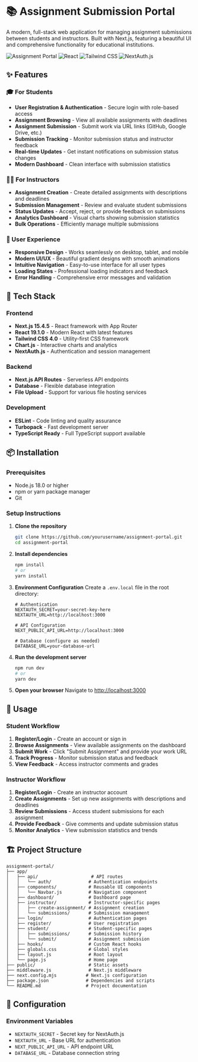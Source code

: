 # 📚 Assignment Submission Portal

A modern, full-stack web application for managing assignment submissions between students and instructors. Built with Next.js, featuring a beautiful UI and comprehensive functionality for educational institutions.

![Assignment Portal](https://img.shields.io/badge/Next.js-15.4.5-black?style=for-the-badge&logo=next.js)
![React](https://img.shields.io/badge/React-19.1.0-blue?style=for-the-badge&logo=react)
![Tailwind CSS](https://img.shields.io/badge/Tailwind_CSS-4.0-38B2AC?style=for-the-badge&logo=tailwind-css)
![NextAuth.js](https://img.shields.io/badge/NextAuth.js-4.24.11-black?style=for-the-badge)

## ✨ Features

### 🎓 For Students
- **User Registration & Authentication** - Secure login with role-based access
- **Assignment Browsing** - View all available assignments with deadlines
- **Assignment Submission** - Submit work via URL links (GitHub, Google Drive, etc.)
- **Submission Tracking** - Monitor submission status and instructor feedback
- **Real-time Updates** - Get instant notifications on submission status changes
- **Modern Dashboard** - Clean interface with submission statistics

### 👨‍🏫 For Instructors
- **Assignment Creation** - Create detailed assignments with descriptions and deadlines
- **Submission Management** - Review and evaluate student submissions
- **Status Updates** - Accept, reject, or provide feedback on submissions
- **Analytics Dashboard** - Visual charts showing submission statistics
- **Bulk Operations** - Efficiently manage multiple submissions

### 🎨 User Experience
- **Responsive Design** - Works seamlessly on desktop, tablet, and mobile
- **Modern UI/UX** - Beautiful gradient designs with smooth animations
- **Intuitive Navigation** - Easy-to-use interface for all user types
- **Loading States** - Professional loading indicators and feedback
- **Error Handling** - Comprehensive error messages and validation

## 🚀 Tech Stack

### Frontend
- **Next.js 15.4.5** - React framework with App Router
- **React 19.1.0** - Modern React with latest features
- **Tailwind CSS 4.0** - Utility-first CSS framework
- **Chart.js** - Interactive charts and analytics
- **NextAuth.js** - Authentication and session management

### Backend
- **Next.js API Routes** - Serverless API endpoints
- **Database** - Flexible database integration
- **File Upload** - Support for various file hosting services

### Development
- **ESLint** - Code linting and quality assurance
- **Turbopack** - Fast development server
- **TypeScript Ready** - Full TypeScript support available

## 📦 Installation

### Prerequisites
- Node.js 18.0 or higher
- npm or yarn package manager
- Git

### Setup Instructions

1. **Clone the repository**
   ```bash
   git clone https://github.com/yourusername/assignment-portal.git
   cd assignment-portal
   ```

2. **Install dependencies**
   ```bash
   npm install
   # or
   yarn install
   ```

3. **Environment Configuration**
   Create a `.env.local` file in the root directory:
   ```env
   # Authentication
   NEXTAUTH_SECRET=your-secret-key-here
   NEXTAUTH_URL=http://localhost:3000

   # API Configuration
   NEXT_PUBLIC_API_URL=http://localhost:3000

   # Database (configure as needed)
   DATABASE_URL=your-database-url
   ```

4. **Run the development server**
   ```bash
   npm run dev
   # or
   yarn dev
   ```

5. **Open your browser**
   Navigate to [http://localhost:3000](http://localhost:3000)

## 🎯 Usage

### Student Workflow
1. **Register/Login** - Create an account or sign in
2. **Browse Assignments** - View available assignments on the dashboard
3. **Submit Work** - Click "Submit Assignment" and provide your work URL
4. **Track Progress** - Monitor submission status and feedback
5. **View Feedback** - Access instructor comments and grades

### Instructor Workflow
1. **Register/Login** - Create an instructor account
2. **Create Assignments** - Set up new assignments with descriptions and deadlines
3. **Review Submissions** - Access student submissions for each assignment
4. **Provide Feedback** - Give comments and update submission status
5. **Monitor Analytics** - View submission statistics and trends

## 🏗️ Project Structure

```
assignment-portal/
├── app/
│   ├── api/                    # API routes
│   │   └── auth/              # Authentication endpoints
│   ├── components/            # Reusable UI components
│   │   └── Navbar.js          # Navigation component
│   ├── dashboard/             # Dashboard page
│   ├── instructor/            # Instructor-specific pages
│   │   ├── create-assignment/ # Assignment creation
│   │   └── submissions/       # Submission management
│   ├── login/                 # Authentication pages
│   ├── register/              # User registration
│   ├── student/               # Student-specific pages
│   │   ├── submissions/       # Submission history
│   │   └── submit/            # Assignment submission
│   ├── hooks/                 # Custom React hooks
│   ├── globals.css            # Global styles
│   ├── layout.js              # Root layout
│   └── page.js                # Home page
├── public/                    # Static assets
├── middleware.js              # Next.js middleware
├── next.config.mjs           # Next.js configuration
├── package.json              # Dependencies and scripts
└── README.md                 # Project documentation
```

## 🔧 Configuration

### Environment Variables
- `NEXTAUTH_SECRET` - Secret key for NextAuth.js
- `NEXTAUTH_URL` - Base URL for authentication
- `NEXT_PUBLIC_API_URL` - API endpoint URL
- `DATABASE_URL` - Database connection string
